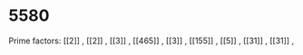 # 5580

Prime factors: [[2]] , [[2]] , [[3]] , [[465]] , [[3]] , [[155]] , [[5]] , [[31]] , [[31]] , 